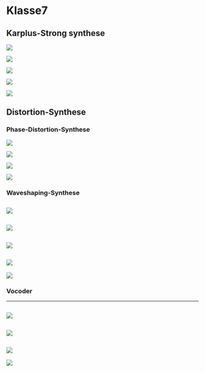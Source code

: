 # Klasse7


## Karplus-Strong synthese

![](Klasse7/Karplus_strong1.png)

![](Klasse7/Karplus_strong2.png)

![](Klasse7/Karplus_strong3.png)

![](Klasse7/Karplus_strong4.png)

![](Klasse7/Karplus_strong5.png)

## Distortion-Synthese
### Phase-Distortion-Synthese

![](Klasse7/Phase_distortion1.png)

![](Klasse7/phase_distortion2.png)

![](Klasse7/phase_distortion3.png)

![](Klasse7/phase_distortion4.png)

### Waveshaping-Synthese

![](Klasse7/buffer_objects.png)
---
![](Klasse7/waveshaping1.png)
---
![](Klasse7/waveshaping2.png)
---
![](Klasse7/waveshaping3.png)
---
![](Klasse7/waveshaping4.png)

### Vocoder
---
![](Klasse7/vocoder1.png)
---
![](Klasse7/vocoder2.png)
---
![](Klasse7/vocoder3.png)
---
![](Klasse7/vocoder4.png)
